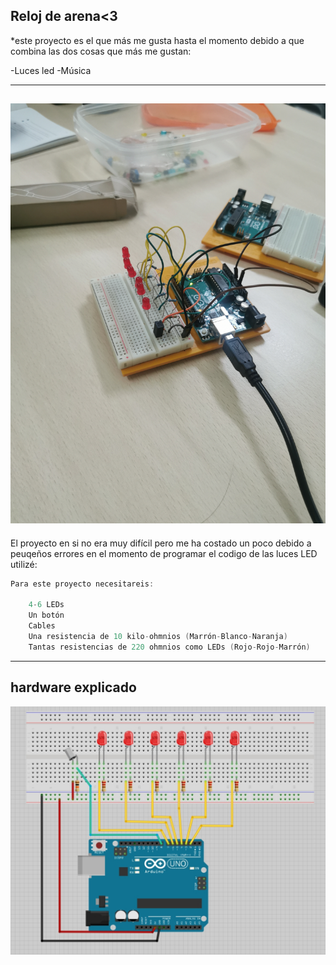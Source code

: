 ## Reloj de arena<3

*este proyecto es el que más me gusta hasta el momento debido a que combina las dos cosas que más me gustan:

-Luces led
-Música

-------------------------------
![](https://github.com/Samael696/arduino/blob/main/IMG_20220112_095505.jpg?raw=true)
-------------------------------

El proyecto en si no era muy difícil pero me ha costado un poco debido a peuqeños errores en el momento de programar el codigo de las luces LED
utilizé:
```C++
Para este proyecto necesitareis:

    4-6 LEDs
    Un botón
    Cables
    Una resistencia de 10 kilo-ohmnios (Marrón-Blanco-Naranja)
    Tantas resistencias de 220 ohmnios como LEDs (Rojo-Rojo-Marrón)

```
-------------------
## hardware explicado

![](https://github.com/Samael696/arduino/blob/main/reloj_arena_circuito.jpg?raw=true)
